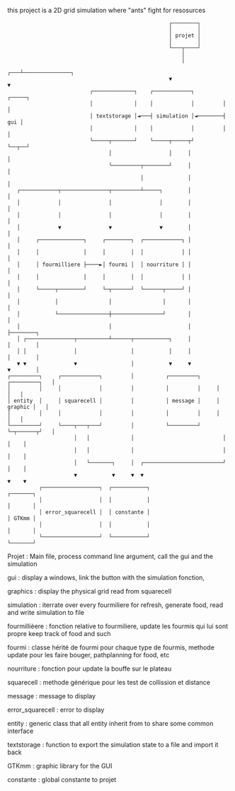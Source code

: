 this project is a 2D grid simulation where "ants" fight for resosurces


```
                                                   ┌────────┐
                                                   │        │
                                                   │ projet │
                                                   │        │
                                                   └───┬────┘
                                                       │
                                                       │
                                                   ┌───┴───────────────┐
                                                   ▼                   ▼
                          ┌─────────────┐    ┌────────────┐         ┌─────┐
                          │             │    │            │         │     │
                          │ textstorage │◄───┤ simulation │◄────────┤ gui │
                          │             │    │            │         │     │
                          └─────┬───────┘    └─────┬─────┬┘         └──┬──┘
                                │                  │     │             │
                                └─────────┬────────┘     │             │
                                          │              │             │
   ┌────────────┬───────────────┬─────────┴─────┐        │             │
   │            │               │               │        │             │
   │            │               │               │        │             │
   │            ▼               ▼               ▼        │             │
   │     ┌──────────────┐     ┌────────┐  ┌────────────┐ │             │
   │     │              │     │        │  │            │ │             │
   │     │ fourmilliere ├────►│ fourmi │  │ nourriture │ │             │
   │     │              │     │        │  │            │ │             │
   │     └─────┬────────┘     └─┬──────┘  └──────┬─────┘ │             │
   │           │                │                │       │             │
   │           └────────────────┼────────────────┘       │             │
   │                            │                        │             ├────────┐
   │ ┌───────────────┬──────────┴──────┬───────────┐     │             │        │
   │ │               │                 │           │     │             │        │
   ▼ ▼               ▼                 │           ▼     ▼             ▼        │
┌─────────┐     ┌────────────┐         │          ┌─────────┐     ┌─────────┐   │
│         │     │            │         │          │         │     │         │   │
│ entity  │     │ squarecell │         │          │ message │     │ graphic │   │
│         │     │            │         │          │         │     │         │   │
└─────────┘     └────┬───┬───┘         │          └─────────┘     └─┬──────┬┘   │
                     │   │             │                            │      │    │
                     │   │             │                            │      │    │
                     │   └───────┐     │  ┌─────────────────────────┘      │    │
                     ▼           ▼     ▼  ▼                                ▼    ▼
          ┌──────────────────┐  ┌───────────┐                              ┌───────┐
          │                  │  │           │                              │       │
          │ error_squarecell │  │ constante │                              │ GTKmm │
          │                  │  │           │                              │       │
          └──────────────────┘  └───────────┘                              └───────┘
```


Projet : Main file, process command line argument, call the gui and the simulation

gui : display a windows, link the button with the simulation fonction,

graphics : display the physical grid read from squarecell

simulation : iterrate over every fourmiliere for refresh, generate food, read and write simulation to file

fourmillièere : fonction relative to fourmiliere, update les fourmis qui lui sont propre keep track of food and such

fourmi : classe hérité de fourmi pour chaque type de fourmis, methode update pour les faire bouger, pathplanning for food, etc

nourriture : fonction pour update la bouffe sur le plateau

squarecell : methode générique pour les test de collission et distance

message : message to display

error_squarecell : error to display

entity : generic class that all entity inherit from to share some common interface

textstorage : function to export the simulation state to a file and import it back

GTKmm : graphic library for the GUI

constante : global constante to projet